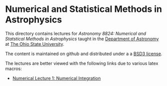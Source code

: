 # Numerical and Statistical Methods in Astrophysics

This directory contains lectures for _Astronomy 8824: Numerical and Statstical Methods in Astrophysics_ taught in the [Department of Astronomy](https://astronomy.osu.edu/) at [The Ohio State University](https:osu.edu).

The content is maintained on github and distributed under a a [BSD3 license](https://opensource.org/licenses/BSD-3-Clause). 

The lectures are better viewed with the following links due to various latex macros: 

* [Numerical Lecture 1: Numerical Integration](https://nbviewer.jupyter.org/github/paulmartini/NSMA/blob/main/Lectures/NumIntegration.ipynb)

